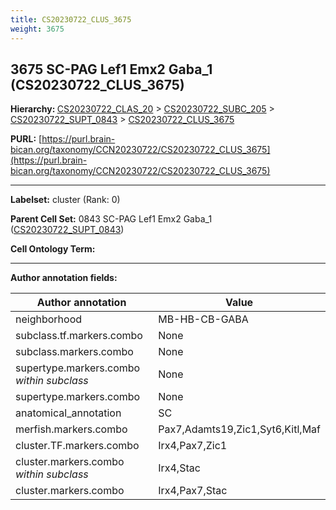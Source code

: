 ```yaml
---
title: CS20230722_CLUS_3675
weight: 3675
---
```

## 3675 SC-PAG Lef1 Emx2 Gaba_1 (CS20230722_CLUS_3675)
<b>Hierarchy: </b>
[CS20230722_CLAS_20](../CS20230722_CLAS_20) >
[CS20230722_SUBC_205](../CS20230722_SUBC_205) >
[CS20230722_SUPT_0843](../CS20230722_SUPT_0843) >
[CS20230722_CLUS_3675](../CS20230722_CLUS_3675)

**PURL:** [https://purl.brain-bican.org/taxonomy/CCN20230722/CS20230722_CLUS_3675](https://purl.brain-bican.org/taxonomy/CCN20230722/CS20230722_CLUS_3675)

---


**Labelset:** cluster (Rank: 0)

**Parent Cell Set:** 0843 SC-PAG Lef1 Emx2 Gaba_1 ([CS20230722_SUPT_0843](../CS20230722_SUPT_0843))



**Cell Ontology Term:** 

[MARKER GENES.]: #


---

[TRANSFERRED ANNOTATIONS.]: #


[AUTHOR ANNOTATION FIELDS.]: #


**Author annotation fields:**

| Author annotation | Value |
|-------------------|-------|
|neighborhood|MB-HB-CB-GABA|
|subclass.tf.markers.combo|None|
|subclass.markers.combo|None|
|supertype.markers.combo _within subclass_|None|
|supertype.markers.combo|None|
|anatomical_annotation|SC|
|merfish.markers.combo|Pax7,Adamts19,Zic1,Syt6,Kitl,Maf|
|cluster.TF.markers.combo|Irx4,Pax7,Zic1|
|cluster.markers.combo _within subclass_|Irx4,Stac|
|cluster.markers.combo|Irx4,Pax7,Stac|
